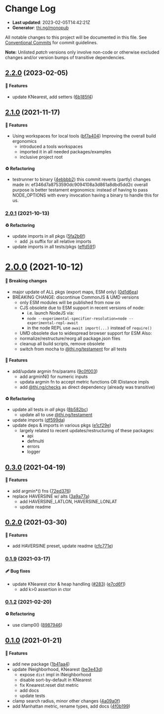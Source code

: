 # Change Log

- **Last updated**: 2023-02-05T14:42:21Z
- **Generator**: [thi.ng/monopub](https://thi.ng/monopub)

All notable changes to this project will be documented in this file.
See [Conventional Commits](https://conventionalcommits.org/) for commit guidelines.

**Note:** Unlisted _patch_ versions only involve non-code or otherwise excluded changes
and/or version bumps of transitive dependencies.

## [2.2.0](https://github.com/thi-ng/umbrella/tree/@thi.ng/distance@2.2.0) (2023-02-05)

#### 🚀 Features

- update KNearest, add setters ([6b185f4](https://github.com/thi-ng/umbrella/commit/6b185f4))

## [2.1.0](https://github.com/thi-ng/umbrella/tree/@thi.ng/distance@2.1.0) (2021-11-17)

#### 🚀 Features

- Using workspaces for local tools ([bf7a404](https://github.com/thi-ng/umbrella/commit/bf7a404))
  Improving the overall build ergonomics
  - introduced a tools workspaces
  - imported it in all needed packages/examples
  - inclusive project root

#### ♻️ Refactoring

- testrunner to binary ([4ebbbb2](https://github.com/thi-ng/umbrella/commit/4ebbbb2))
  this commit reverts (partly) changes made in:
  ef346d7a8753590dc9094108a3d861a8dbd5dd2c
  overall purpose is better testament ergonomics:
  instead of having to pass NODE_OPTIONS with every invocation
  having a binary to handle this for us.

### [2.0.1](https://github.com/thi-ng/umbrella/tree/@thi.ng/distance@2.0.1) (2021-10-13)

#### ♻️ Refactoring

- update imports in all pkgs ([5fa2b6f](https://github.com/thi-ng/umbrella/commit/5fa2b6f))
  - add .js suffix for all relative imports
- update imports in all tests/pkgs ([effd591](https://github.com/thi-ng/umbrella/commit/effd591))

# [2.0.0](https://github.com/thi-ng/umbrella/tree/@thi.ng/distance@2.0.0) (2021-10-12)

#### 🛑 Breaking changes

- major update of ALL pkgs (export maps, ESM only) ([0d1d6ea](https://github.com/thi-ng/umbrella/commit/0d1d6ea))
- BREAKING CHANGE: discontinue CommonJS & UMD versions
  - only ESM modules will be published from now on
  - CJS obsolete due to ESM support in recent versions of node:
    - i.e. launch NodeJS via:
    - `node --experimental-specifier-resolution=node --experimental-repl-await`
    - in the node REPL use `await import(...)` instead of `require()`
  - UMD obsolete due to widespread browser support for ESM
  Also:
  - normalize/restructure/reorg all package.json files
  - cleanup all build scripts, remove obsolete
  - switch from mocha to [@thi.ng/testament](https://github.com/thi-ng/umbrella/tree/main/packages/testament) for all tests

#### 🚀 Features

- add/update argmin fns/params ([9c0f003](https://github.com/thi-ng/umbrella/commit/9c0f003))
  - add argminN() for numeric inputs
  - updata argmin fn to accept metric functions OR IDistance impls
  - add [@thi.ng/checks](https://github.com/thi-ng/umbrella/tree/main/packages/checks) as direct dependency (already was transitive)

#### ♻️ Refactoring

- update all tests in _all_ pkgs ([8b582bc](https://github.com/thi-ng/umbrella/commit/8b582bc))
  - update all to use [@thi.ng/testament](https://github.com/thi-ng/umbrella/tree/main/packages/testament)
- update imports ([df599da](https://github.com/thi-ng/umbrella/commit/df599da))
- update deps & imports in various pkgs ([e1cf29e](https://github.com/thi-ng/umbrella/commit/e1cf29e))
  - largely related to recent updates/restructuring of these packages:
    - api
    - defmulti
    - errors
    - logger

## [0.3.0](https://github.com/thi-ng/umbrella/tree/@thi.ng/distance@0.3.0) (2021-04-19)

#### 🚀 Features

- add argmin*() fns ([72ed376](https://github.com/thi-ng/umbrella/commit/72ed376))
- replace HAVERSINE w/ alts ([3a9a77a](https://github.com/thi-ng/umbrella/commit/3a9a77a))
  - add HAVERSINE_LATLON,  HAVERSINE_LONLAT
  - update readme

## [0.2.0](https://github.com/thi-ng/umbrella/tree/@thi.ng/distance@0.2.0) (2021-03-30)

#### 🚀 Features

- add HAVERSINE preset, update readme ([cfc771e](https://github.com/thi-ng/umbrella/commit/cfc771e))

### [0.1.9](https://github.com/thi-ng/umbrella/tree/@thi.ng/distance@0.1.9) (2021-03-17)

#### 🩹 Bug fixes

- update KNearest ctor & heap handling ([#283](https://github.com/thi-ng/umbrella/issues/283)) ([e7cd6f1](https://github.com/thi-ng/umbrella/commit/e7cd6f1))
  - add k>0 assertion in ctor

### [0.1.2](https://github.com/thi-ng/umbrella/tree/@thi.ng/distance@0.1.2) (2021-02-20)

#### ♻️ Refactoring

- use clamp0() ([8987946](https://github.com/thi-ng/umbrella/commit/8987946))

## [0.1.0](https://github.com/thi-ng/umbrella/tree/@thi.ng/distance@0.1.0) (2021-01-21)

#### 🚀 Features

- add new package ([1b41aa4](https://github.com/thi-ng/umbrella/commit/1b41aa4))
- update INeighborhood, KNearest ([be3e43d](https://github.com/thi-ng/umbrella/commit/be3e43d))
  - expose `dist` impl in INeighborhood
  - disable sort-by-default in KNearest
  - fix Knearest.reset dist metric
  - add docs
  - update tests
- clamp search radius, minor other changes ([4a09a0f](https://github.com/thi-ng/umbrella/commit/4a09a0f))
- add Manhattan metric, rename types, add docs ([4f0b199](https://github.com/thi-ng/umbrella/commit/4f0b199))
